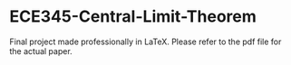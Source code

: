 # ECE345-Central-Limit-Theorem

Final project made professionally in LaTeX. Please refer to the pdf file for the actual paper.
